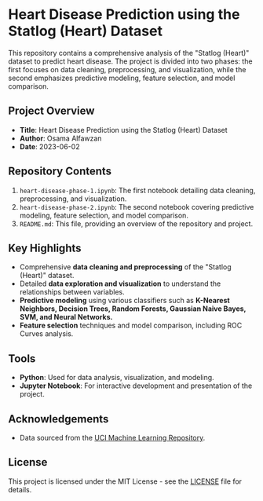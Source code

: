 # Heart Disease Prediction using the Statlog (Heart) Dataset

This repository contains a comprehensive analysis of the "Statlog (Heart)" dataset to predict heart disease. The project is divided into two phases: the first focuses on data cleaning, preprocessing, and visualization, while the second emphasizes predictive modeling, feature selection, and model comparison.

## Project Overview

- **Title**: Heart Disease Prediction using the Statlog (Heart) Dataset
- **Author**: Osama Alfawzan
- **Date**: 2023-06-02

## Repository Contents

1. `heart-disease-phase-1.ipynb`: The first notebook detailing data cleaning, preprocessing, and visualization.
2. `heart-disease-phase-2.ipynb`: The second notebook covering predictive modeling, feature selection, and model comparison.
3. `README.md`: This file, providing an overview of the repository and project.

## Key Highlights

- Comprehensive **data cleaning and preprocessing** of the "Statlog (Heart)" dataset.
- Detailed **data exploration and visualization** to understand the relationships between variables.
- **Predictive modeling** using various classifiers such as **K-Nearest Neighbors, Decision Trees, Random Forests, Gaussian Naive Bayes, SVM, and Neural Networks.**
- **Feature selection** techniques and model comparison, including ROC Curves analysis.

## Tools

- **Python**: Used for data analysis, visualization, and modeling.
- **Jupyter Notebook**: For interactive development and presentation of the project.

## Acknowledgements

- Data sourced from the [UCI Machine Learning Repository](https://archive.ics.uci.edu/ml/datasets/Statlog+%28Heart%29).

## License

This project is licensed under the MIT License - see the [LICENSE](LICENSE) file for details.
